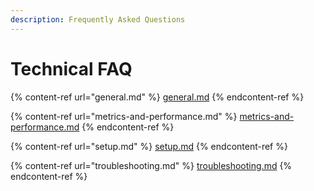 ```yaml
---
description: Frequently Asked Questions
---
```


# Technical FAQ

{% content-ref url="general.md" %}
[general.md](general.md)
{% endcontent-ref %}

{% content-ref url="metrics-and-performance.md" %}
[metrics-and-performance.md](metrics-and-performance.md)
{% endcontent-ref %}

{% content-ref url="setup.md" %}
[setup.md](setup.md)
{% endcontent-ref %}

{% content-ref url="troubleshooting.md" %}
[troubleshooting.md](troubleshooting.md)
{% endcontent-ref %}

